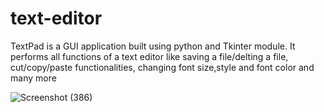 # text-editor
TextPad is a GUI application built using python and Tkinter module. It performs all functions of a text editor like saving a file/delting a file, cut/copy/paste functionalities, changing font size,style and font color and many more 


![Screenshot (386)](https://user-images.githubusercontent.com/84437009/175341451-de97d3d2-19ef-44ea-9392-fb410422edfd.png)

